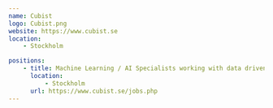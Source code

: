 ```yaml
---
name: Cubist
logo: Cubist.png
website: https://www.cubist.se
location:
    - Stockholm

positions:
    - title: Machine Learning / AI Specialists working with data driven solutions in healthcare applications
      location:
          - Stockholm
      url: https://www.cubist.se/jobs.php
---
```

